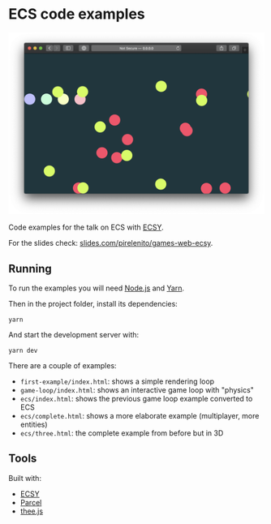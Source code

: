 # ECS code examples

![screenshot](screenshot.png)

Code examples for the talk on ECS with [ECSY](https://ecsy.io/).

For the slides check: [slides.com/pirelenito/games-web-ecsy](https://slides.com/pirelenito/games-web-ecsy/fullscreen).

## Running

To run the examples you will need [Node.js](https://nodejs.org/en/) and [Yarn](https://yarnpkg.com/).

Then in the project folder, install its dependencies:

```
yarn
```

And start the development server with:

```
yarn dev
```

There are a couple of examples:

- `first-example/index.html`: shows a simple rendering loop
- `game-loop/index.html`: shows an interactive game loop with "physics"
- `ecs/index.html`: shows the previous game loop example converted to ECS
- `ecs/complete.html`: shows a more elaborate example (multiplayer, more entities)
- `ecs/three.html`: the complete example from before but in 3D

## Tools

Built with:

- [ECSY](https://ecsy.io/)
- [Parcel](https://parceljs.org/)
- [thee.js](https://threejs.org/)
